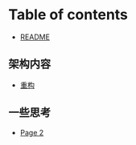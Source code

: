 # Table of contents

* [README](README.md)

## 架构内容

* [重构](jia-gou-nei-rong/zhong-gou.md)

## 一些思考

* [Page 2](yi-xie-si-kao/page-2.md)

